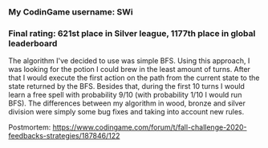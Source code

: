 ### My CodinGame username: SWi
### Final rating: 621st place in Silver league, 1177th place in global leaderboard

The algorithm I've decided to use was simple BFS. Using this approach, I was looking for the potion I could brew in the least amount of turns. After that I would execute the first action on the path from the current state to the state returned by the BFS. Besides that, during the first 10 turns I would learn a free spell with probability 9/10 (with probability 1/10 I would run BFS).  The differences between my algorithm in wood, bronze and silver division were simply some bug fixes and taking into account new rules. 

Postmortem: https://www.codingame.com/forum/t/fall-challenge-2020-feedbacks-strategies/187846/122